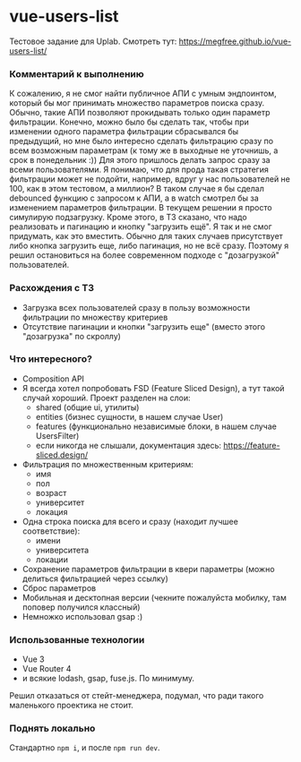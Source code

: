# vue-users-list

Тестовое задание для Uplab.
Смотреть тут: https://megfree.github.io/vue-users-list/

### Комментарий к выполнению
К сожалению, я не смог найти публичное АПИ с умным эндпоинтом, который бы мог принимать множество параметров поиска сразу. Обычно, такие АПИ позволяют прокидывать только один параметр фильтрации.
Конечно, можно было бы сделать так, чтобы при изменении одного параметра фильтрации сбрасывался бы предыдущий, но мне было интересно сделать фильтрацию сразу по всем возможным параметрам (к тому же в выходные не уточнишь, а срок в понедельник :))
Для этого пришлось делать запрос сразу за всеми пользователями.
Я понимаю, что для прода такая стратегия фильтрации может не подойти, например, вдруг у нас пользователей не 100, как в этом тестовом, а миллион? В таком случае я бы сделал debounced функцию с запросом к АПИ, а в watch смотрел бы за изменением параметров фильтрации.
В текущем решении я просто симулирую подзагрузку.
Кроме этого, в ТЗ сказано, что надо реализовать и пагинацию и кнопку "загрузить ещё". Я так и не смог придумать, как это вместить. Обычно для таких случаев присутствует либо кнопка загрузить еще, либо пагинация, но не всё сразу. Поэтому я решил остановиться на более современном подходе с "дозагрузкой" пользователей.

### Расхождения с ТЗ
- Загрузка всех пользователей сразу в пользу возможности фильтрации по множеству критериев
- Отсутствие пагинации и кнопки "загрузить еще" (вместо этого "дозагрузка" по скроллу)

### Что интересного?
- Composition API
- Я всегда хотел попробовать FSD (Feature Sliced Design), а тут такой случай хороший. Проект разделен на слои:
  - shared (общие ui, утилиты)
  - entities (бизнес сущности, в нашем случае User)
  - features (функционально независимые блоки, в нашем случае UsersFilter)
  - если никогда не слышали, документация здесь: https://feature-sliced.design/
- Фильтрация по множественным критериям:
  - имя
  - пол
  - возраст
  - университет
  - локация
- Одна строка поиска для всего и сразу (находит лучшее соответствие):
  - имени
  - университета
  - локации
- Сохранение параметров фильтрации в квери параметры (можно делиться фильтрацией через ссылку)
- Сброс параметров
- Мобильная и десктопная версии (чекните пожалуйста мобилку, там поповер получился классный)
- Немножко использовал gsap :)

### Использованные технологии

- Vue 3
- Vue Router 4
- и всякие lodash, gsap, fuse.js. По минимуму.

Решил отказаться от стейт-менеджера, подумал, что ради такого маленького проектика не стоит.

### Поднять локально

Стандартно `npm i`, и после `npm run dev`.